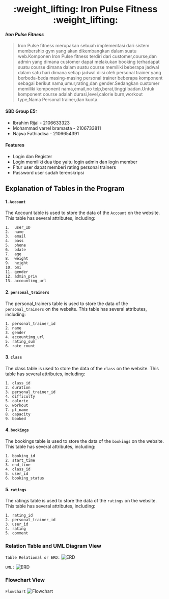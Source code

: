 <br />
<div align="center">
  <h1 align="center">:weight_lifting: Iron Pulse Fitness :weight_lifting:</h1>
</div>

#### _Iron Pulse Fitness_
> Iron Pulse fitness merupakan sebuah implementasi dari sistem membership gym yang akan dikembangkan dalam suatu web.Komponen Iron Pulse fitness terdiri dari customer,course,dan admin yang dimana customer dapat melakukan booking terhadapat suatu course dimana dalam suatu course memiliki beberapa jadwal dalam satu hari dimana setiap jadwal diisi oleh personal trainer yang berbeda-beda masing-masing personal trainer beberapa komponent sebagai berikut nama,umur,rating,dan gender.Sedangkan customer memiliki komponent nama,email,no telp,berat,tinggi badan.Untuk komponent course adalah durasi,level,calorie burn,workout type,Nama Personal trainer,dan kuota.

#### SBD Group E5:
- Ibrahim Rijal - 2106633323
- Mohammad varrel bramasta - 2106733811
- Najwa Fathiadisa - 2106654391

#### Features
- Login dan Register
- Login memiliki dua tipe yaitu login admin dan login member
- Fitur user dapat memberi rating personal trainers 
- Password user sudah terenskripsi

## Explanation of Tables in the Program
#### 1.  ```Account```

The Account table is used to store the data of the ```Account``` on the website. This table has several attributes, including:
```
1.  user_ID
2.  name
3.  email
4.  pass
5.  phone
6.  bdate
7.  age
8.  weight
9.  height
10. bmi
11. gender
12. admin_priv
13. accountimg_url
```
#### 2.  ```personal_trainers```

The personal_trainers table is used to store the data of the ```personal_trainers``` on the website. This table has several attributes, including:
```
1. personal_trainer_id
2. name
3. gender
4. accountimg_url
5. rating_sum
6. rate_count
```
#### 3.  ```class```

The class table is used to store the data of the ```class``` on the website. This table has several attributes, including:
```
1. class_id
2. duration
3. personal_trainer_id
4. difficulty
5. calorie
6. workout
7. pt_name
8. capacity
9. booked
```

#### 4.  ```bookings```

The bookings table is used to store the data of the ```bookings``` on the website. This table has several attributes, including:
```
1. booking_id
2. start_time
3. end_time
4. class_id
5. user_id
6. booking_status
```
#### 5.  ```ratings```

The ratings table is used to store the data of the ```ratings``` on the website. This table has several attributes, including:
```
1. rating_id
2. personal_trainer_id
3. user_id
4. rating
5. comment
```

### Relation Table and UML Diagram View

```Table Relational or ERD:```
  ![ERD](https://github.com/varrel123/Proyek-Akhir-SBD/blob/f1fffbf23515ca02e517d5f107b8cc4c2e47fb25/Table%20relational.png)

```UML:```
  ![ERD](https://github.com/SistemBasisData2023/IronPulse/blob/646756f9b885256f35cbc75bce8b0377ada843b9/UML.jpg)
  
### Flowchart View

```Flowchart```
  ![Flowchart](https://github.com/varrel123/Proyek-Akhir-SBD/blob/f1fffbf23515ca02e517d5f107b8cc4c2e47fb25/Flowchart.png)
